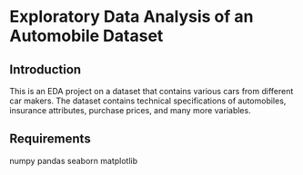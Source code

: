 # Exploratory Data Analysis of an Automobile Dataset
## Introduction
This is an EDA project on a dataset that contains various cars from different car makers. 
The dataset contains technical specifications of automobiles, insurance attributes, purchase prices, and many more variables.

## Requirements
numpy
pandas
seaborn
matplotlib
